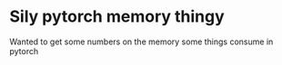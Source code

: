 # Sily pytorch memory thingy

Wanted to get some numbers on the memory some things consume in pytorch
